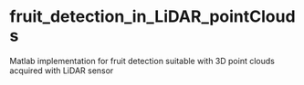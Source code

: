 # fruit_detection_in_LiDAR_pointClouds
Matlab implementation for fruit detection suitable with 3D point clouds acquired with LiDAR sensor
